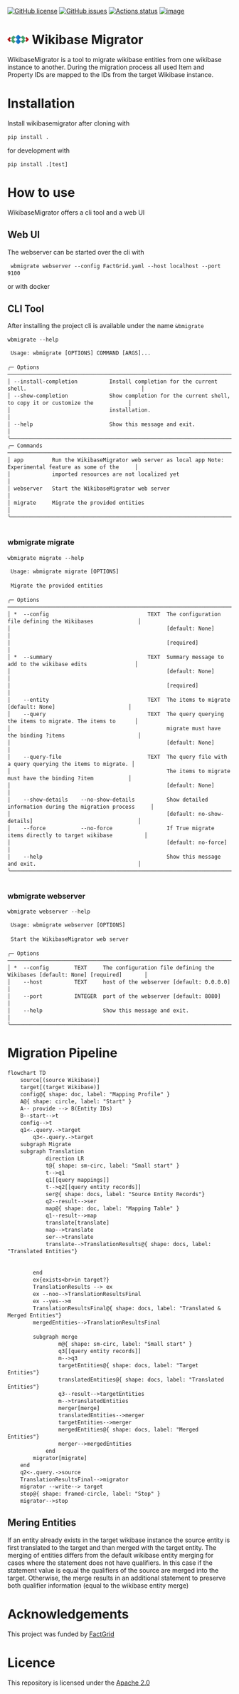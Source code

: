 [![GitHub license](https://img.shields.io/github/license/tholzheim/WikibaseMigrator?color=orange)](https://github.com/tholzheim/WikibaseMigrator/blob/master/LICENSE)
[![GitHub issues](https://img.shields.io/github/issues/tholzheim/WikibaseMigrator?color=blue)](https://github.com/tholzheim/WikibaseMigrator/issues)
[![Actions status](https://github.com/tholzheim/WikibaseMigrator/workflows/CI/badge.svg)](https://github.com/tholzheim/WikibaseMigrator/actions)
[![image](https://img.shields.io/pypi/pyversions/WikibaseMigrator.svg)](https://pypi.python.org/pypi/WikibaseMigrator)
# <img src="./src/wikibasemigrator/resources/logo.svg" width="48"> Wikibase Migrator

WikibaseMigrator is a tool to migrate wikibase entities from one wikibase instance to another. 
During the migration process all used Item and Property IDs are mapped to the IDs from the target Wikibase instance.

# Installation

Install wikibasemigrator after cloning with
```shell
pip install .
```
for development with
```shell
pip install .[test]
```

# How to use
WikibaseMigrator offers a cli tool and a web UI

## Web UI
The webserver can be started over the cli with 
```shell
 wbmigrate webserver --config FactGrid.yaml --host localhost --port 9100
```
or with docker 


## CLI Tool
After installing the project cli is available under the name `ẁbmigrate`
```shell
wbmigrate --help
```
```commandline
 Usage: wbmigrate [OPTIONS] COMMAND [ARGS]...                                                                 
                                                                                                              
╭─ Options ──────────────────────────────────────────────────────────────────────────────────────────────────╮
│ --install-completion          Install completion for the current shell.                                    │
│ --show-completion             Show completion for the current shell, to copy it or customize the           │
│                               installation.                                                                │
│ --help                        Show this message and exit.                                                  │
╰────────────────────────────────────────────────────────────────────────────────────────────────────────────╯
╭─ Commands ─────────────────────────────────────────────────────────────────────────────────────────────────╮
│ app         Run the WikibaseMigrator web server as local app Note: Experimental feature as some of the     │
│             imported resources are not localized yet                                                       │
│ webserver   Start the WikibaseMigrator web server                                                          │
│ migrate     Migrate the provided entities                                                                  │
╰────────────────────────────────────────────────────────────────────────────────────────────────────────────╯


```

### wbmigrate migrate
```shell
wbmigrate migrate --help
```
```commandline
 Usage: wbmigrate migrate [OPTIONS]                                                                           
                                                                                                              
 Migrate the provided entities                                                                                
                                                                                                              
╭─ Options ──────────────────────────────────────────────────────────────────────────────────────────────────╮
│ *  --config                               TEXT  The configuration file defining the Wikibases              │
│                                                 [default: None]                                            │
│                                                 [required]                                                 │
│ *  --summary                              TEXT  Summary message to add to the wikibase edits               │
│                                                 [default: None]                                            │
│                                                 [required]                                                 │
│    --entity                               TEXT  The items to migrate [default: None]                       │
│    --query                                TEXT  The query querying the items to migrate. The items to      │
│                                                 migrate must have the binding ?items                       │
│                                                 [default: None]                                            │
│    --query-file                           TEXT  The query file with a query querying the items to migrate. │
│                                                 The items to migrate must have the binding ?item           │
│                                                 [default: None]                                            │
│    --show-details    --no-show-details          Show detailed information during the migration process     │
│                                                 [default: no-show-details]                                 │
│    --force           --no-force                 If True migrate items directly to target wikibase          │
│                                                 [default: no-force]                                        │
│    --help                                       Show this message and exit.                                │
╰────────────────────────────────────────────────────────────────────────────────────────────────────────────╯


```

### wbmigrate webserver

```shell
wbmigrate webserver --help
```
```commandline
 Usage: wbmigrate webserver [OPTIONS]                                                                         
                                                                                                              
 Start the WikibaseMigrator web server                                                                        
                                                                                                              
╭─ Options ──────────────────────────────────────────────────────────────────────────────────────────────────╮
│ *  --config        TEXT     The configuration file defining the Wikibases [default: None] [required]       │
│    --host          TEXT     host of the webserver [default: 0.0.0.0]                                       │
│    --port          INTEGER  port of the webserver [default: 8080]                                          │
│    --help                   Show this message and exit.                                                    │
╰────────────────────────────────────────────────────────────────────────────────────────────────────────────╯
```

# Migration Pipeline
```mermaid
flowchart TD
    source[(source Wikibase)]
    target[(target Wikibase)]
    config@{ shape: doc, label: "Mapping Profile" }
    A@{ shape: circle, label: "Start" }
    A-- provide --> B(Entity IDs)
    B--start-->t
    config-->t
    q1<-.query.->target
        q3<-.query.->target
    subgraph Migrate
    subgraph Translation
            direction LR
            t@{ shape: sm-circ, label: "Small start" }
            t-->q1
            q1[[query mappings]]
            t-->q2[[query entity records]]
            ser@{ shape: docs, label: "Source Entity Records"}
            q2--result-->ser
            map@{ shape: doc, label: "Mapping Table" }
            q1--result-->map
            translate[translate]
            map-->translate
            ser-->translate
            translate-->TranslationResults@{ shape: docs, label: "Translated Entities"}
            
            
        end
        ex{exists<br>in target?}
        TranslationResults --> ex
        ex --noo-->TranslationResultsFinal
        ex --yes-->m
        TranslationResultsFinal@{ shape: docs, label: "Translated & Merged Entities"}
        mergedEntities-->TranslationResultsFinal

        subgraph merge
                m@{ shape: sm-circ, label: "Small start" }
                q3[[query entity records]]
                m-->q3
                targetEntities@{ shape: docs, label: "Target Entities"}
                translatedEntities@{ shape: docs, label: "Translated Entities"}
                q3--result-->targetEntities
                m-->translatedEntities
                merger[merge]
                translatedEntities-->merger
                targetEntities-->merger
                mergedEntities@{ shape: docs, label: "Merged Entities"}
                merger-->mergedEntities
            end
        migrator[migrate]
    end
    q2<-.query.->source
    TranslationResultsFinal-->migrator
    migrator --write--> target
    stop@{ shape: framed-circle, label: "Stop" }
    migrator-->stop
```
## Mering Entities
If an entity already exists in the target wikibase instance the source entity is first translated to the target and than merged with the target entity.
The merging of entities differs from the default wikibase entity merging for cases where the statement does not have qualifiers. In this case if the statement value is equal the qualifiers of the source are merged into the target. 
Otherwise, the merge results in an additional statement to preserve both qualifier information (equal to the wikibase entity merge)





# Acknowledgements
This project was funded by [FactGrid](https://database.factgrid.de)


# Licence <a id="license"></a>
This repository is licensed under the [Apache 2.0]()
